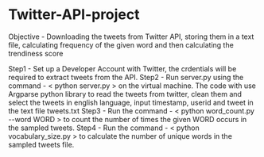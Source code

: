 # Twitter-API-project
Objective - Downloading the tweets from Twitter API, storing them in a text file, calculating frequency of the given word and then calculating the trendiness score

Step1 - Set up a Developer Account with Twitter, the crdentials will be required to extract tweets from the API.
Step2 - Run server.py using the command - < python server.py > on the virtual machine. The code with use Argparse python library to read the tweets from twitter, clean them and select the tweets in english language, input timestamp, userid and tweet in the text file tweets.txt
Step3 - Run the command - < python word_count.py --word WORD > to count the number of times the given WORD occurs in the sampled tweets. 
Step4 - Run the command - < python vocabulary_size.py > to calculate the number of unique words in the sampled tweets file.  

